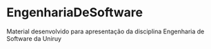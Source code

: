 # EngenhariaDeSoftware
 Material desenvolvido para apresentação da disciplina Engenharia de Software da Uniruy
